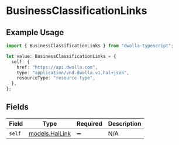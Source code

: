 # BusinessClassificationLinks

## Example Usage

```typescript
import { BusinessClassificationLinks } from "dwolla-typescript";

let value: BusinessClassificationLinks = {
  self: {
    href: "https://api.dwolla.com",
    type: "application/vnd.dwolla.v1.hal+json",
    resourceType: "resource-type",
  },
};
```

## Fields

| Field                                  | Type                                   | Required                               | Description                            |
| -------------------------------------- | -------------------------------------- | -------------------------------------- | -------------------------------------- |
| `self`                                 | [models.HalLink](../models/hallink.md) | :heavy_minus_sign:                     | N/A                                    |